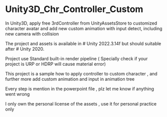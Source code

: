 # Unity3D_Chr_Controller_Custom
In Unity3D, apply free 3rdController from UnityAssetsStore to customized character avatar and add new custom animation with input detect, including new camera with collision 

The project and assets is available in # Unity 2022.3.14f but should suitable after # Unity 2020.

Project use Standard built-in render pipeline ( Specially check if your project is URP or HDRP will cause material error)

This project is a sample how to apply controller to custom character , and further more add custom animation and input in animation tree

Every step is mention in the powerpoint file , plz let me know if anything went wrong

I only own the personal license of the assets , use it for personal practice only
